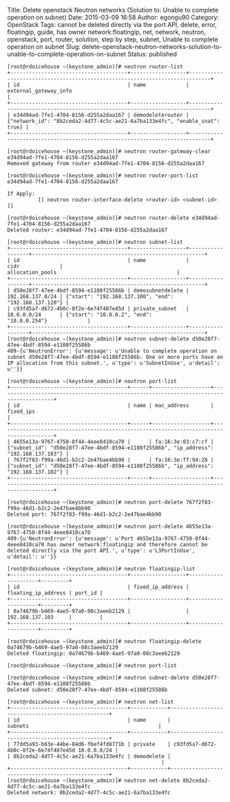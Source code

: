 Title: Delete openstack Neutron networks (Solution to: Unable to complete operation on subnet)
Date: 2015-03-09 16:58
Author: egongu90
Category: OpenStack
Tags: cannot be deleted directly via the port API, delete, error, floatingip, guide, has owner network:floatingip, net, network, neutron, openstack, port, router, solution, step by step, subnet, Unable to complete operation on subnet
Slug: delete-openstack-neutron-networks-solution-to-unable-to-complete-operation-on-subnet
Status: published

    [root@rdoicehouse ~(keystone_admin)]# neutron router-list
    +--------------------------------------+------------------+-----------------------------------------------------------------------------+
    | id                                   | name             | external_gateway_info                                                       |
    +--------------------------------------+------------------+-----------------------------------------------------------------------------+
    | e34d94ad-7fe1-4704-8156-d255a2daa167 | demodeleterouter | {"network_id": "8b2ceda2-4d77-4c5c-ae21-6a7ba133e4fc", "enable_snat": true} |
    +--------------------------------------+------------------+-----------------------------------------------------------------------------+

    [root@rdoicehouse ~(keystone_admin)]# neutron router-gateway-clear e34d94ad-7fe1-4704-8156-d255a2daa167
    Removed gateway from router e34d94ad-7fe1-4704-8156-d255a2daa167

    [root@rdoicehouse ~(keystone_admin)]# neutron router-port-list e34d94ad-7fe1-4704-8156-d255a2daa167

    If Apply: 
              [[ neutron router-interface-delete <router-id> <subnet-id> ]]

    [root@rdoicehouse ~(keystone_admin)]# neutron router-delete e34d94ad-7fe1-4704-8156-d255a2daa167
    Deleted router: e34d94ad-7fe1-4704-8156-d255a2daa167

    [root@rdoicehouse ~(keystone_admin)]# neutron subnet-list
    +--------------------------------------+------------------+------------------+--------------------------------------------------------+
    | id                                   | name             | cidr             | allocation_pools                                       |
    +--------------------------------------+------------------+------------------+--------------------------------------------------------+
    | d50e28f7-47ee-4bdf-8594-e1108f25586b | demosubnetdelete | 192.168.137.0/24 | {"start": "192.168.137.100", "end": "192.168.137.120"} |
    | c93fd5a7-d672-4b0c-8f2e-6e74f487e45d | private_subnet   | 10.0.0.0/24      | {"start": "10.0.0.2", "end": "10.0.0.254"}             |
    +--------------------------------------+------------------+------------------+--------------------------------------------------------+
    [root@rdoicehouse ~(keystone_admin)]# neutron subnet-delete d50e28f7-47ee-4bdf-8594-e1108f25586b
    409-{u'NeutronError': {u'message': u'Unable to complete operation on subnet d50e28f7-47ee-4bdf-8594-e1108f25586b. One or more ports have an IP allocation from this subnet.', u'type': u'SubnetInUse', u'detail': u''}}

    [root@rdoicehouse ~(keystone_admin)]# neutron port-list
    +--------------------------------------+------+-------------------+----------------------------------------------------------------------------------------+
    | id                                   | name | mac_address       | fixed_ips                                                                              |
    +--------------------------------------+------+-------------------+----------------------------------------------------------------------------------------+
    | 4655e13a-9767-4750-8f44-4eee8410ca70 |      | fa:16:3e:03:c7:cf | {"subnet_id": "d50e28f7-47ee-4bdf-8594-e1108f25586b", "ip_address": "192.168.137.103"} |
    | 767f2f83-f99a-46d1-b2c2-2e47bae4bb90 |      | fa:16:3e:ff:94:28 | {"subnet_id": "d50e28f7-47ee-4bdf-8594-e1108f25586b", "ip_address": "192.168.137.102"} |
    +--------------------------------------+------+-------------------+----------------------------------------------------------------------------------------+

    [root@rdoicehouse ~(keystone_admin)]# neutron port-delete 767f2f83-f99a-46d1-b2c2-2e47bae4bb90
    Deleted port: 767f2f83-f99a-46d1-b2c2-2e47bae4bb90

    [root@rdoicehouse ~(keystone_admin)]# neutron port-delete 4655e13a-9767-4750-8f44-4eee8410ca70
    409-{u'NeutronError': {u'message': u'Port 4655e13a-9767-4750-8f44-4eee8410ca70 has owner network:floatingip and therefore cannot be deleted directly via the port API.', u'type': u'L3PortInUse', u'detail': u''}}

    [root@rdoicehouse ~(keystone_admin)]# neutron floatingip-list
    +--------------------------------------+------------------+---------------------+---------+
    | id                                   | fixed_ip_address | floating_ip_address | port_id |
    +--------------------------------------+------------------+---------------------+---------+
    | 0a74679b-b469-4ae5-97a0-08c3aeeb2129 |                  | 192.168.137.103     |         |
    +--------------------------------------+------------------+---------------------+---------+

    [root@rdoicehouse ~(keystone_admin)]# neutron floatingip-delete 0a74679b-b469-4ae5-97a0-08c3aeeb2129
    Deleted floatingip: 0a74679b-b469-4ae5-97a0-08c3aeeb2129

    [root@rdoicehouse ~(keystone_admin)]# neutron port-list

    [root@rdoicehouse ~(keystone_admin)]# neutron subnet-delete d50e28f7-47ee-4bdf-8594-e1108f25586b
    Deleted subnet: d50e28f7-47ee-4bdf-8594-e1108f25586b

    [root@rdoicehouse ~(keystone_admin)]# neutron net-list
    +--------------------------------------+------------+--------------------------------------------------+
    | id                                   | name       | subnets                                          |
    +--------------------------------------+------------+--------------------------------------------------+
    | 77dd5a93-b63e-44be-84d6-f6ef4fd8771b | private    | c93fd5a7-d672-4b0c-8f2e-6e74f487e45d 10.0.0.0/24 |
    | 8b2ceda2-4d77-4c5c-ae21-6a7ba133e4fc | demodelete |                                                  |
    +--------------------------------------+------------+--------------------------------------------------+
    [root@rdoicehouse ~(keystone_admin)]# neutron net-delete 8b2ceda2-4d77-4c5c-ae21-6a7ba133e4fc
    Deleted network: 8b2ceda2-4d77-4c5c-ae21-6a7ba133e4fc

